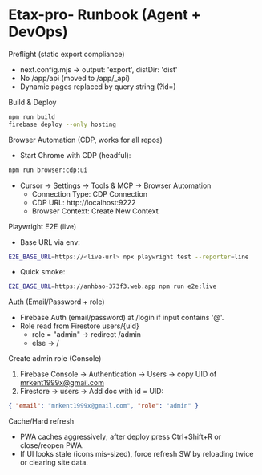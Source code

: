 Etax-pro- Runbook (Agent + DevOps)
==================================

Preflight (static export compliance)
- next.config.mjs → output: 'export', distDir: 'dist'
- No /app/api (moved to /app/_api)
- Dynamic pages replaced by query string (?id=)

Build & Deploy
```bash
npm run build
firebase deploy --only hosting
```

Browser Automation (CDP, works for all repos)
- Start Chrome with CDP (headful):
```bash
npm run browser:cdp:ui
```
- Cursor → Settings → Tools & MCP → Browser Automation
  - Connection Type: CDP Connection
  - CDP URL: http://localhost:9222
  - Browser Context: Create New Context

Playwright E2E (live)
- Base URL via env:
```bash
E2E_BASE_URL=https://<live-url> npx playwright test --reporter=line
```
- Quick smoke:
```bash
E2E_BASE_URL=https://anhbao-373f3.web.app npm run e2e:live
```

Auth (Email/Password + role)
- Firebase Auth (email/password) at /login if input contains '@'.
- Role read from Firestore users/{uid}
  - role = "admin" → redirect /admin
  - else → /

Create admin role (Console)
1) Firebase Console → Authentication → Users → copy UID of mrkent1999x@gmail.com
2) Firestore → users → Add doc with id = UID:
```json
{ "email": "mrkent1999x@gmail.com", "role": "admin" }
```

Cache/Hard refresh
- PWA caches aggressively; after deploy press Ctrl+Shift+R or close/reopen PWA.
- If UI looks stale (icons mis-sized), force refresh SW by reloading twice or clearing site data.


